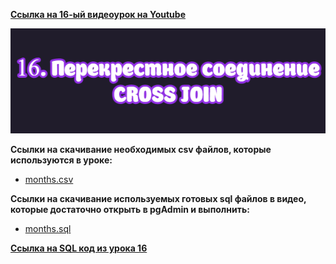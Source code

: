 [**Ссылка на 16-ый видеоурок на Youtube**](https://youtu.be/T3d7kPIX2ZE)

![img](https://github.com/AnatoliiBalakiriev/sql_video_course_for_beginners/blob/main/SQL-101%20Modules/Module%202/Lesson%2016/images/lesson%2016.png)

**Ccылки на скачивание необходимых csv файлов, которые используются в уроке:**<br>
 - [months.csv](https://raw.githubusercontent.com/AnatoliiBalakiriev/sql_video_course_for_beginners/main/SQL-101%20Modules/Module%202/Lesson%2016/CSV%20%D1%84%D0%B0%D0%B9%D0%BB%D1%8B/months.csv)

**Ccылки на скачивание используемых готовых sql файлов в видео, которые достаточно открыть в pgAdmin и выполнить:**
 - [months.sql](https://raw.githubusercontent.com/AnatoliiBalakiriev/sql_video_course_for_beginners/main/SQL-101%20Modules/Module%202/Lesson%2016/SQL%20%D1%84%D0%B0%D0%B9%D0%BB%D1%8B/months.sql)

[**Ссылка на SQL код из урока 16**](https://raw.githubusercontent.com/AnatoliiBalakiriev/sql_video_course_for_beginners/main/SQL-101%20Modules/Module%202/Lesson%2016/SQL%20%D1%84%D0%B0%D0%B9%D0%BB%D1%8B/SQL%20%D0%BA%D0%BE%D0%B4%20%D0%B8%D0%B7%20%D1%83%D1%80%D0%BE%D0%BA%D0%B0%2016.sql)






